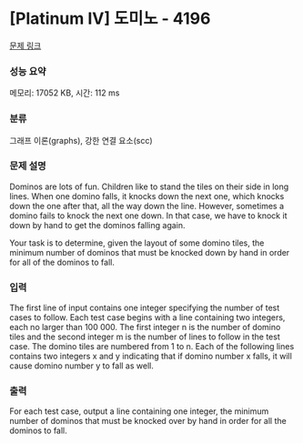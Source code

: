 # [Platinum IV] 도미노 - 4196 

[문제 링크](https://www.acmicpc.net/problem/4196) 

### 성능 요약

메모리: 17052 KB, 시간: 112 ms

### 분류

그래프 이론(graphs), 강한 연결 요소(scc)

### 문제 설명

<p>Dominos are lots of fun. Children like to stand the tiles on their side in long lines. When one domino falls, it knocks down the next one, which knocks down the one after that, all the way down the line. However, sometimes a domino fails to knock the next one down. In that case, we have to knock it down by hand to get the dominos falling again.</p>

<p>Your task is to determine, given the layout of some domino tiles, the minimum number of dominos that must be knocked down by hand in order for all of the dominos to fall.</p>

### 입력 

 <p>The first line of input contains one integer specifying the number of test cases to follow. Each test case begins with a line containing two integers, each no larger than 100 000. The first integer n is the number of domino tiles and the second integer m is the number of lines to follow in the test case. The domino tiles are numbered from 1 to n. Each of the following lines contains two integers x and y indicating that if domino number x falls, it will cause domino number y to fall as well.</p>

### 출력 

 <p>For each test case, output a line containing one integer, the minimum number of dominos that must be knocked over by hand in order for all the dominos to fall.</p>

